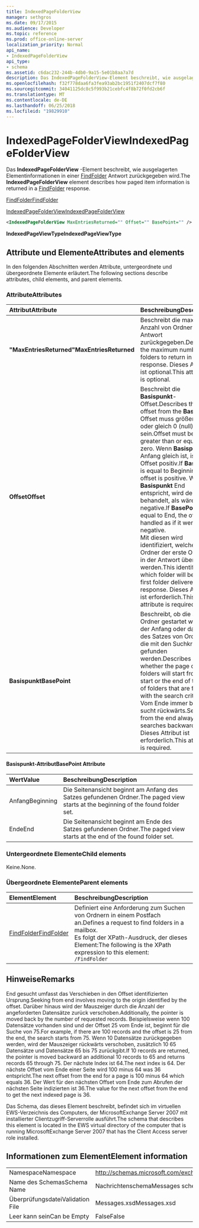 ```yaml
---
title: IndexedPageFolderView
manager: sethgros
ms.date: 09/17/2015
ms.audience: Developer
ms.topic: reference
ms.prod: office-online-server
localization_priority: Normal
api_name:
- IndexedPageFolderView
api_type:
- schema
ms.assetid: c6dac232-244b-4db0-9a15-5e01b8aa7a7d
description: Das IndexedPageFolderView-Element beschreibt, wie ausgelagerten Elementinformationen in einer FindFolder Antwort zurückgegeben wird.
ms.openlocfilehash: f32f778daa6fa3fea93ab2bc1951f2407dcf7f80
ms.sourcegitcommit: 34041125dc8c5f993b21cebfc4f8b72f0fd2cb6f
ms.translationtype: MT
ms.contentlocale: de-DE
ms.lasthandoff: 06/25/2018
ms.locfileid: "19829910"
---
```

# <a name="indexedpagefolderview"></a><span data-ttu-id="6bc2a-103">IndexedPageFolderView</span><span class="sxs-lookup"><span data-stu-id="6bc2a-103">IndexedPageFolderView</span></span>

<span data-ttu-id="6bc2a-104">Das **IndexedPageFolderView** -Element beschreibt, wie ausgelagerten Elementinformationen in einer [FindFolder](findfolder.md) Antwort zurückgegeben wird.</span><span class="sxs-lookup"><span data-stu-id="6bc2a-104">The **IndexedPageFolderView** element describes how paged item information is returned in a [FindFolder](findfolder.md) response.</span></span> 
  
[<span data-ttu-id="6bc2a-105">FindFolder</span><span class="sxs-lookup"><span data-stu-id="6bc2a-105">FindFolder</span></span>](findfolder.md)
  
[<span data-ttu-id="6bc2a-106">IndexedPageFolderView</span><span class="sxs-lookup"><span data-stu-id="6bc2a-106">IndexedPageFolderView</span></span>](indexedpagefolderview.md)
  
```xml
<IndexedPageFolderView MaxEntriesReturned="" Offset="" BasePoint="" />
```

 <span data-ttu-id="6bc2a-107">**IndexedPageViewType**</span><span class="sxs-lookup"><span data-stu-id="6bc2a-107">**IndexedPageViewType**</span></span>
## <a name="attributes-and-elements"></a><span data-ttu-id="6bc2a-108">Attribute und Elemente</span><span class="sxs-lookup"><span data-stu-id="6bc2a-108">Attributes and elements</span></span>

<span data-ttu-id="6bc2a-109">In den folgenden Abschnitten werden Attribute, untergeordnete und übergeordnete Elemente erläutert.</span><span class="sxs-lookup"><span data-stu-id="6bc2a-109">The following sections describe attributes, child elements, and parent elements.</span></span>
  
### <a name="attributes"></a><span data-ttu-id="6bc2a-110">Attribute</span><span class="sxs-lookup"><span data-stu-id="6bc2a-110">Attributes</span></span>

|<span data-ttu-id="6bc2a-111">**Attribut**</span><span class="sxs-lookup"><span data-stu-id="6bc2a-111">**Attribute**</span></span>|<span data-ttu-id="6bc2a-112">**Beschreibung**</span><span class="sxs-lookup"><span data-stu-id="6bc2a-112">**Description**</span></span>|
|:-----|:-----|
|<span data-ttu-id="6bc2a-113">**"MaxEntriesReturned"**</span><span class="sxs-lookup"><span data-stu-id="6bc2a-113">**MaxEntriesReturned**</span></span> <br/> |<span data-ttu-id="6bc2a-114">Beschreibt die maximale Anzahl von Ordnern in der Antwort zurückgegeben.</span><span class="sxs-lookup"><span data-stu-id="6bc2a-114">Describes the maximum number of folders to return in the response.</span></span> <span data-ttu-id="6bc2a-115">Dieses Attribut ist optional.</span><span class="sxs-lookup"><span data-stu-id="6bc2a-115">This attribute is optional.</span></span>  <br/> |
|<span data-ttu-id="6bc2a-116">**Offset**</span><span class="sxs-lookup"><span data-stu-id="6bc2a-116">**Offset**</span></span> <br/> |<span data-ttu-id="6bc2a-117">Beschreibt die **Basispunkt**-Offset.</span><span class="sxs-lookup"><span data-stu-id="6bc2a-117">Describes the offset from the **BasePoint**.</span></span> <span data-ttu-id="6bc2a-118">Offset muss größer als oder gleich 0 (null) sein.</span><span class="sxs-lookup"><span data-stu-id="6bc2a-118">Offset must be greater than or equal to zero.</span></span> <span data-ttu-id="6bc2a-119">Wenn **Basispunkt** Anfang gleich ist, ist der Offset positiv.</span><span class="sxs-lookup"><span data-stu-id="6bc2a-119">If **BasePoint** is equal to Beginning, the offset is positive.</span></span> <span data-ttu-id="6bc2a-120">Wenn **Basispunkt** End entspricht, wird der Offset behandelt, als wäre es negative.</span><span class="sxs-lookup"><span data-stu-id="6bc2a-120">If **BasePoint** is equal to End, the offset is handled as if it were negative.</span></span>  <br/> <span data-ttu-id="6bc2a-121">Mit diesen wird identifiziert, welcher Ordner der erste Ordner in der Antwort übermittelt werden.</span><span class="sxs-lookup"><span data-stu-id="6bc2a-121">This identifies which folder will be the first folder delivered in the response.</span></span> <span data-ttu-id="6bc2a-122">Dieses Attribut ist erforderlich.</span><span class="sxs-lookup"><span data-stu-id="6bc2a-122">This attribute is required.</span></span>  <br/> |
|<span data-ttu-id="6bc2a-123">**Basispunkt**</span><span class="sxs-lookup"><span data-stu-id="6bc2a-123">**BasePoint**</span></span> <br/> |<span data-ttu-id="6bc2a-124">Beschreibt, ob die Seite Ordner gestartet wird, aus der Anfang oder das Ende des Satzes von Ordnern, die mit den Suchkriterien gefunden werden.</span><span class="sxs-lookup"><span data-stu-id="6bc2a-124">Describes whether the page of folders will start from the start or the end of the set of folders that are found with the search criteria.</span></span> <span data-ttu-id="6bc2a-125">Vom Ende immer bemüht sucht rückwärts.</span><span class="sxs-lookup"><span data-stu-id="6bc2a-125">Seeking from the end always searches backward.</span></span> <span data-ttu-id="6bc2a-126">Dieses Attribut ist erforderlich.</span><span class="sxs-lookup"><span data-stu-id="6bc2a-126">This attribute is required.</span></span>  <br/> |
   
#### <a name="basepoint-attribute"></a><span data-ttu-id="6bc2a-127">Basispunkt-Attribut</span><span class="sxs-lookup"><span data-stu-id="6bc2a-127">BasePoint Attribute</span></span>

|<span data-ttu-id="6bc2a-128">**Wert**</span><span class="sxs-lookup"><span data-stu-id="6bc2a-128">**Value**</span></span>|<span data-ttu-id="6bc2a-129">**Beschreibung**</span><span class="sxs-lookup"><span data-stu-id="6bc2a-129">**Description**</span></span>|
|:-----|:-----|
|<span data-ttu-id="6bc2a-130">Anfang</span><span class="sxs-lookup"><span data-stu-id="6bc2a-130">Beginning</span></span>  <br/> |<span data-ttu-id="6bc2a-131">Die Seitenansicht beginnt am Anfang des Satzes gefundenen Ordner.</span><span class="sxs-lookup"><span data-stu-id="6bc2a-131">The paged view starts at the beginning of the found folder set.</span></span>  <br/> |
|<span data-ttu-id="6bc2a-132">Ende</span><span class="sxs-lookup"><span data-stu-id="6bc2a-132">End</span></span>  <br/> |<span data-ttu-id="6bc2a-133">Die Seitenansicht beginnt am Ende des Satzes gefundenen Ordner.</span><span class="sxs-lookup"><span data-stu-id="6bc2a-133">The paged view starts at the end of the found folder set.</span></span>  <br/> |
   
### <a name="child-elements"></a><span data-ttu-id="6bc2a-134">Untergeordnete Elemente</span><span class="sxs-lookup"><span data-stu-id="6bc2a-134">Child elements</span></span>

<span data-ttu-id="6bc2a-135">Keine.</span><span class="sxs-lookup"><span data-stu-id="6bc2a-135">None.</span></span>
  
### <a name="parent-elements"></a><span data-ttu-id="6bc2a-136">Übergeordnete Elemente</span><span class="sxs-lookup"><span data-stu-id="6bc2a-136">Parent elements</span></span>

|<span data-ttu-id="6bc2a-137">**Element**</span><span class="sxs-lookup"><span data-stu-id="6bc2a-137">**Element**</span></span>|<span data-ttu-id="6bc2a-138">**Beschreibung**</span><span class="sxs-lookup"><span data-stu-id="6bc2a-138">**Description**</span></span>|
|:-----|:-----|
|[<span data-ttu-id="6bc2a-139">FindFolder</span><span class="sxs-lookup"><span data-stu-id="6bc2a-139">FindFolder</span></span>](findfolder.md) <br/> |<span data-ttu-id="6bc2a-140">Definiert eine Anforderung zum Suchen von Ordnern in einem Postfach an.</span><span class="sxs-lookup"><span data-stu-id="6bc2a-140">Defines a request to find folders in a mailbox.</span></span>  <br/> <span data-ttu-id="6bc2a-141">Es folgt der XPath-Ausdruck, der dieses Element:</span><span class="sxs-lookup"><span data-stu-id="6bc2a-141">The following is the XPath expression to this element:</span></span>  <br/>  `/FindFolder` <br/> |
   
## <a name="remarks"></a><span data-ttu-id="6bc2a-142">Hinweise</span><span class="sxs-lookup"><span data-stu-id="6bc2a-142">Remarks</span></span>

<span data-ttu-id="6bc2a-143">End gesucht umfasst das Verschieben in den Offset identifizierten Ursprung.</span><span class="sxs-lookup"><span data-stu-id="6bc2a-143">Seeking from end involves moving to the origin identified by the offset.</span></span> <span data-ttu-id="6bc2a-144">Darüber hinaus wird der Mauszeiger durch die Anzahl der angeforderten Datensätze zurück verschoben.</span><span class="sxs-lookup"><span data-stu-id="6bc2a-144">Additionally, the pointer is moved back by the number of requested records.</span></span> <span data-ttu-id="6bc2a-145">Beispielsweise wenn 100 Datensätze vorhanden sind und der Offset 25 vom Ende ist, beginnt für die Suche von 75.</span><span class="sxs-lookup"><span data-stu-id="6bc2a-145">For example, if there are 100 records and the offset is 25 from the end, the search starts from 75.</span></span> <span data-ttu-id="6bc2a-146">Wenn 10 Datensätze zurückgegeben werden, wird der Mauszeiger rückwärts verschoben, zusätzlich 10 65 Datensätze und Datensätze 65 bis 75 zurückgibt.</span><span class="sxs-lookup"><span data-stu-id="6bc2a-146">If 10 records are returned, the pointer is moved backward an additional 10 records to 65 and returns records 65 through 75.</span></span> <span data-ttu-id="6bc2a-147">Der nächste Index ist 64.</span><span class="sxs-lookup"><span data-stu-id="6bc2a-147">The next index is 64.</span></span> <span data-ttu-id="6bc2a-148">Der nächste Offset vom Ende einer Seite wird 100 minus 64 was 36 entspricht.</span><span class="sxs-lookup"><span data-stu-id="6bc2a-148">The next offset from the end for a page is 100 minus 64 which equals 36.</span></span> <span data-ttu-id="6bc2a-149">Der Wert für den nächsten Offset vom Ende zum Abrufen der nächsten Seite indizierten ist 36.</span><span class="sxs-lookup"><span data-stu-id="6bc2a-149">The value for the next offset from the end to get the next indexed page is 36.</span></span>
  
<span data-ttu-id="6bc2a-150">Das Schema, das dieses Element beschreibt, befindet sich im virtuellen EWS-Verzeichnis des Computers, der MicrosoftExchange Server 2007 mit installierter Clientzugriff-Serverrolle ausführt.</span><span class="sxs-lookup"><span data-stu-id="6bc2a-150">The schema that describes this element is located in the EWS virtual directory of the computer that is running MicrosoftExchange Server 2007 that has the Client Access server role installed.</span></span>
  
## <a name="element-information"></a><span data-ttu-id="6bc2a-151">Informationen zum Element</span><span class="sxs-lookup"><span data-stu-id="6bc2a-151">Element information</span></span>

|||
|:-----|:-----|
|<span data-ttu-id="6bc2a-152">Namespace</span><span class="sxs-lookup"><span data-stu-id="6bc2a-152">Namespace</span></span>  <br/> |http://schemas.microsoft.com/exchange/services/2006/messages  <br/> |
|<span data-ttu-id="6bc2a-153">Name des Schemas</span><span class="sxs-lookup"><span data-stu-id="6bc2a-153">Schema Name</span></span>  <br/> |<span data-ttu-id="6bc2a-154">Nachrichtenschema</span><span class="sxs-lookup"><span data-stu-id="6bc2a-154">Messages schema</span></span>  <br/> |
|<span data-ttu-id="6bc2a-155">Überprüfungsdatei</span><span class="sxs-lookup"><span data-stu-id="6bc2a-155">Validation File</span></span>  <br/> |<span data-ttu-id="6bc2a-156">Messages.xsd</span><span class="sxs-lookup"><span data-stu-id="6bc2a-156">Messages.xsd</span></span>  <br/> |
|<span data-ttu-id="6bc2a-157">Leer kann sein</span><span class="sxs-lookup"><span data-stu-id="6bc2a-157">Can be Empty</span></span>  <br/> |<span data-ttu-id="6bc2a-158">False</span><span class="sxs-lookup"><span data-stu-id="6bc2a-158">False</span></span>  <br/> |
   


